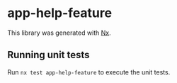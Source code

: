 # app-help-feature

This library was generated with [Nx](https://nx.dev).

## Running unit tests

Run `nx test app-help-feature` to execute the unit tests.

